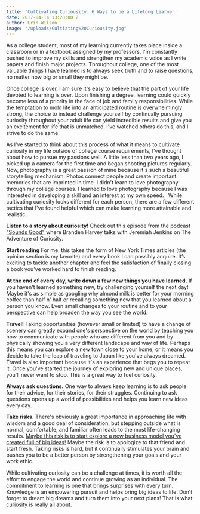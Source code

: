 ```yaml
---
title: 'Cultivating Curiousity: 6 Ways to be a Lifelong Learner'
date: 2017-04-14 13:20:00 Z
author: Erin Wilson
image: "/uploads/Cultiating%20Curiousity.jpg"
---
```


As a college student, most of my learning currently takes place inside a classroom or in a textbook assigned by my professors. I'm constantly pushed to improve my skills and strengthen my academic voice as I write papers and finish major projects. Throughout college, one of the most valuable things I have learned is to always seek truth and to raise questions, no matter how big or small they might be. 
<!-- more -->

Once college is over, I am sure it's easy to believe that the part of your life devoted to learning is over. Upon finishing a degree, learning could quickly become less of a priority in the face of job and family responsibilities. While the temptation to mold life into an anticipated routine is overwhelmingly strong, the choice to instead challenge yourself by continually pursuing curiosity throughout your adult life can yield incredible results and give you an excitement for life that is unmatched. I've watched others do this, and I strive to do the same. 

As I've started to think about this process of what it means to cultivate curiosity in my life outside of college course requirements, I’ve thought about how to pursue my passions well. A little less than two years ago, I picked up a camera for the first time and began shooting pictures regularly. Now, photography is a great passion of mine because it's such a beautiful storytelling mechanism. Photos connect people and create important memories that are imprinted in time. I didn't learn to love photography through my college courses. I learned to love photography because I was interested in developing a skill and an interest at my own speed.
 
While cultivating curiosity looks different for each person, there are a few different tactics that I've found helpful which can make learning more attainable and realistic. 

**Listen to a story about curiosity!** 
Check out this episode from the podcast ["Sounds Good"](https://soundcloud.com/soundsgoodpodcast/jedidiah-jenkins-the-adventure-of-curiosity) where Branden Harvey talks with Jeremiah Jenkins on The Adventure of Curiosity.  

**Start reading** 
For me, this takes the form of New York Times articles (the opinion section is my favorite) and every book I can possibly acquire. It’s exciting to tackle another chapter and feel the satisfaction of finally closing a book you’ve worked hard to finish reading.

**At the end of every day, write down a few new things you have learned.** 
If you haven't learned something new, try challenging yourself the next day! Maybe it's as simple as googling why almond milk is better for your morning coffee than half n' half or recalling something new that you learned about a person you know. Even small changes to your routine and to your perspective can help broaden the way you see the world.

**Travel!** 
Taking opportunities (however small or limited) to have a change of scenery can greatly expand one's perspective on the world by teaching you how to communicate with people who are different from you and by physically showing you a very different landscape and way of life. Perhaps this means you can explore a new town close to your home, or it means you decide to take the leap of traveling to Japan like you've always dreamed. Travel is also important because it's an experience that begs you to repeat it. Once you've started the journey of exploring new and unique places, you'll never want to stop. This is a great way to fuel curiosity.

**Always ask questions.** 
One way to always keep learning is to ask people for their advice, for their stories, for their struggles. Continuing to ask questions opens up a world of possibilities and helps you learn new ideas every day.

**Take risks.** 
There's obviously a great importance in approaching life with wisdom and a good deal of consideration, but stepping outside what is normal, comfortable, and familiar often leads to the most life-changing results. [Maybe this risk is to start explore a new business model you've created full of big ideas!](https://wayfare.io/startups/idea-weekend/) Maybe the risk is to apologize to that friend and start fresh. Taking risks is hard, but it continually stimulates your brain and pushes you to be a better person by strengthening your goals and your work ethic.

While cultivating curiosity can be a challenge at times, it is worth all the effort to engage the world and continue growing as an individual. The commitment to learning is one that brings surprises with every turn. Knowledge is an empowering pursuit and helps bring big ideas to life. Don’t forget to dream big dreams and turn them into your next plans! That is what curiosity is really all about.